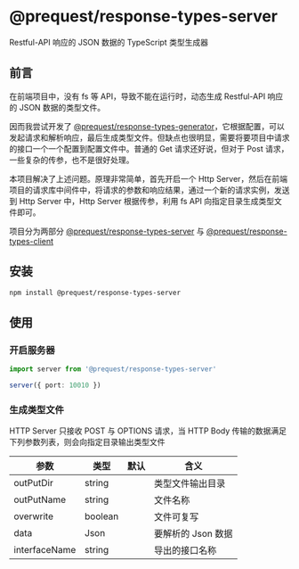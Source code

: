 # @prequest/response-types-server

Restful-API 响应的 JSON 数据的 TypeScript 类型生成器

## 前言

在前端项目中，没有 fs 等 API，导致不能在运行时，动态生成 Restful-API 响应的 JSON 数据的类型文件。

因而我尝试开发了 [@prequest/response-types-generator](https://github.com/xdoer/PreQuest/tree/main/packages/response-types-generator)，它根据配置，可以发起请求和解析响应，最后生成类型文件。但缺点也很明显，需要将要项目中请求的接口一个一个配置到配置文件中。普通的 Get 请求还好说，但对于 Post 请求，一些复杂的传参，也不是很好处理。

本项目解决了上述问题。原理非常简单，首先开启一个 Http Server，然后在前端项目的请求库中间件中，将请求的参数和响应结果，通过一个新的请求实例，发送到 Http Server 中，Http Server 根据传参，利用 fs API 向指定目录生成类型文件即可。

项目分为两部分 [@prequest/response-types-server](https://github.com/xdoer/PreQuest/blob/main/packages/response-types-server) 与 [@prequest/response-types-client](https://github.com/xdoer/PreQuest/blob/main/packages/response-types-client)

## 安装

```bash
npm install @prequest/response-types-server
```

## 使用

### 开启服务器

```ts
import server from '@prequest/response-types-server'

server({ port: 10010 })
```

### 生成类型文件

HTTP Server 只接收 POST 与 OPTIONS 请求，当 HTTP Body 传输的数据满足下列参数列表，则会向指定目录输出类型文件

| 参数          | 类型    | 默认 | 含义               |
| ------------- | ------- | ---- | ------------------ |
| outPutDir     | string  |      | 类型文件输出目录   |
| outPutName    | string  |      | 文件名称           |
| overwrite     | boolean |      | 文件可复写         |
| data          | Json    |      | 要解析的 Json 数据 |
| interfaceName | string  |      | 导出的接口名称     |
